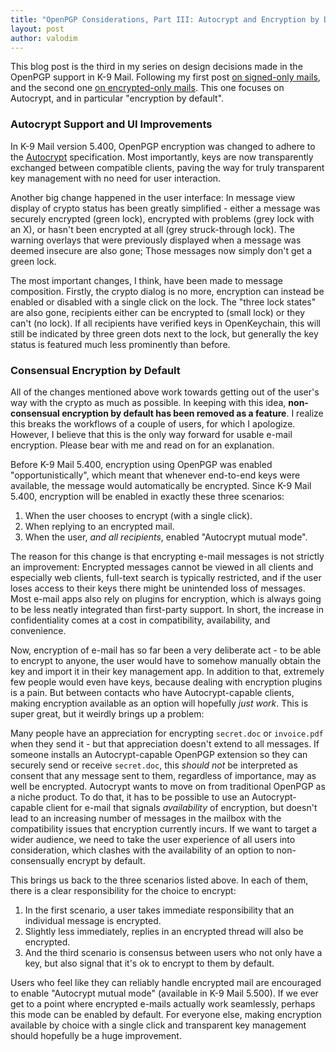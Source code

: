 ```yaml
---
title: "OpenPGP Considerations, Part III: Autocrypt and Encryption by Default"
layout: post
author: valodim
---
```


This blog post is the third in my series on design decisions made in the OpenPGP support in K-9 Mail.
Following my first post [on signed-only mails](https://k9mail.github.io/2016/11/24/OpenPGP-Considerations-Part-I.html), and the second one [on encrypted-only mails](https://k9mail.github.io/2017/01/30/OpenPGP-Considerations-Part-II.html).
This one focuses on Autocrypt, and in particular "encryption by default".

### Autocrypt Support and UI Improvements

In K-9 Mail version 5.400, OpenPGP encryption was changed to adhere to the [Autocrypt](https://autocrypt.org) specification.
Most importantly, keys are now transparently exchanged between compatible clients, paving the way for truly transparent key management with no need for user interaction.

Another big change happened in the user interface:
In message view display of crypto status has been greatly simplified - either a message was securely encrypted (green lock), encrypted with problems (grey lock with an X), or hasn't been encrypted at all (grey struck-through lock).
The warning overlays that were previously displayed when a message was deemed insecure are also gone; Those messages now simply don't get a green lock.

The most important changes, I think, have been made to message composition.
Firstly, the crypto dialog is no more, encryption can instead be enabled or disabled with a single click on the lock.
The "three lock states" are also gone, recipients either can be encrypted to (small lock) or they can't (no lock).
If all recipients have verified keys in OpenKeychain, this will still be indicated by three green dots next to the lock, but generally the key status is featured much less prominently than before.

### Consensual Encryption by Default

All of the changes mentioned above work towards getting out of the user's way with the crypto as much as possible.
In keeping with this idea, **non-consensual encryption by default has been removed as a feature**.
I realize this breaks the workflows of a couple of users, for which I apologize.
However, I believe that this is the only way forward for usable e-mail encryption.
Please bear with me and read on for an explanation.

Before K-9 Mail 5.400, encryption using OpenPGP was enabled "opportunistically", which meant that whenever end-to-end keys were available, the message would automatically be encrypted.
Since K-9 Mail 5.400, encryption will be enabled in exactly these three scenarios:
1. When the user chooses to encrypt (with a single click).
2. When replying to an encrypted mail.
3. When the user, *and all recipients*, enabled "Autocrypt mutual mode".

The reason for this change is that encrypting e-mail messages is not strictly an improvement:
Encrypted messages cannot be viewed in all clients and especially web clients, full-text search is typically restricted, and if the user loses access to their keys there might be unintended loss of messages.
Most e-mail apps also rely on plugins for encryption, which is always going to be less neatly integrated than first-party support.
In short, the increase in confidentiality comes at a cost in compatibility, availability, and convenience.

Now, encryption of e-mail has so far been a very deliberate act - to be able to encrypt to anyone, the user would have to somehow manually obtain the key and import it in their key management app.
In addition to that, extremely few people would even have keys, because dealing with encryption plugins is a pain.
But between contacts who have Autocrypt-capable clients, making encryption available as an option will hopefully *just work*.
This is super great, but it weirdly brings up a problem:

Many people have an appreciation for encrypting `secret.doc` or `invoice.pdf` when they send it - but that appreciation doesn't extend to all messages.
If someone installs an Autocrypt-capable OpenPGP extension so they can securely send or receive `secret.doc`, this *should not* be interpreted as consent that any message sent to them, regardless of importance, may as well be encrypted.
Autocrypt wants to move on from traditional OpenPGP as a niche product.
To do that, it has to be possible to use an Autocrypt-capable client for e-mail that signals *availability* of encryption, but doesn't lead to an increasing number of messages in the mailbox with the compatibility issues that encryption currently incurs.
If we want to target a wider audience, we need to take the user experience of all users into consideration, which clashes with the availability of an option to non-consensually encrypt by default.

This brings us back to the three scenarios listed above.
In each of them, there is a clear responsibility for the choice to encrypt:
1. In the first scenario, a user takes immediate responsibility that an individual message is encrypted.
2. Slightly less immediately, replies in an encrypted thread will also be encrypted.
3. And the third scenario is consensus between users who not only have a key, but also signal that it's ok to encrypt to them by default.

Users who feel like they can reliably handle encrypted mail are encouraged to enable "Autocrypt mutual mode" (available in K-9 Mail 5.500).
If we ever get to a point where encrypted e-mails actually work seamlessly, perhaps this mode can be enabled by default.
For everyone else, making encryption available by choice with a single click and transparent key management should hopefully be a huge improvement.
